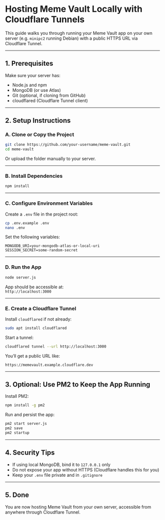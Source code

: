 
# Hosting Meme Vault Locally with Cloudflare Tunnels

This guide walks you through running your Meme Vault app on your own server (e.g. `minipc2` running Debian) with a public HTTPS URL via Cloudflare Tunnel.

---

## 1. Prerequisites

Make sure your server has:

- Node.js and npm
- MongoDB (or use Atlas)
- Git (optional, if cloning from GitHub)
- cloudflared (Cloudflare Tunnel client)

---

## 2. Setup Instructions

### A. Clone or Copy the Project

```bash
git clone https://github.com/your-username/meme-vault.git
cd meme-vault
```

Or upload the folder manually to your server.

---

### B. Install Dependencies

```bash
npm install
```

---

### C. Configure Environment Variables

Create a `.env` file in the project root:

```bash
cp .env.example .env
nano .env
```

Set the following variables:

```env
MONGODB_URI=your-mongodb-atlas-or-local-uri
SESSION_SECRET=some-random-secret
```

---

### D. Run the App

```bash
node server.js
```

App should be accessible at:  
`http://localhost:3000`

---

### E. Create a Cloudflare Tunnel

Install `cloudflared` if not already:

```bash
sudo apt install cloudflared
```

Start a tunnel:

```bash
cloudflared tunnel --url http://localhost:3000
```

You’ll get a public URL like:

```
https://memevault.example.cloudflare.dev
```

---

## 3. Optional: Use PM2 to Keep the App Running

Install PM2:

```bash
npm install -g pm2
```

Run and persist the app:

```bash
pm2 start server.js
pm2 save
pm2 startup
```

---

## 4. Security Tips

- If using local MongoDB, bind it to `127.0.0.1` only
- Do not expose your app without HTTPS (Cloudflare handles this for you)
- Keep your `.env` file private and in `.gitignore`

---

## 5. Done

You are now hosting Meme Vault from your own server, accessible from anywhere through Cloudflare Tunnel.
